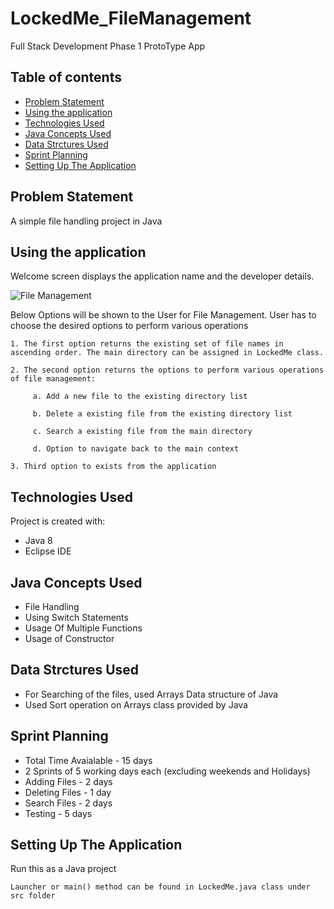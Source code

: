 # LockedMe_FileManagement
Full Stack Development Phase 1 ProtoType App

## Table of contents
* [Problem Statement](#problem-statement)
* [Using the application](#using-the-application)
* [Technologies Used](#technologies-used)
* [Java Concepts Used](#java-concepts-used)
* [Data Strctures Used](#data-structures-used)
* [Sprint Planning](#sprint-planning)
* [Setting Up The Application](#setting-up-the-application)

## Problem Statement
A simple file handling project in Java

## Using the application
Welcome screen displays the application name and the developer details.

![File Management](https://user-images.githubusercontent.com/108759836/188268268-4801fd2a-928d-426b-a117-805bbbe453f5.jpeg)


Below Options will be shown to the User for File Management. User has to choose the desired options to perform various operations

    1. The first option returns the existing set of file names in ascending order. The main directory can be assigned in LockedMe class.

    2. The second option returns the options to perform various operations of file management:
    
         a. Add a new file to the existing directory list

         b. Delete a existing file from the existing directory list

         c. Search a existing file from the main directory

         d. Option to navigate back to the main context

    3. Third option to exists from the application
	
## Technologies Used
Project is created with:
* Java 8
* Eclipse IDE

## Java Concepts Used
* File Handling
* Using Switch Statements
* Usage Of Multiple Functions
* Usage of Constructor

## Data Strctures Used
* For Searching of the files, used Arrays Data structure of Java
* Used Sort operation on Arrays class provided by Java
	
## Sprint Planning
* Total Time Avaialable - 15 days
* 2 Sprints of 5 working days each (excluding weekends and Holidays)
* Adding Files - 2 days
* Deleting Files - 1 day
* Search Files - 2 days 
* Testing - 5 days 
 
## Setting Up The Application
Run this as a Java project

```
Launcher or main() method can be found in LockedMe.java class under src folder
```
